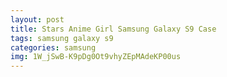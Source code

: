 ```yaml
---
layout: post
title: Stars Anime Girl Samsung Galaxy S9 Case
tags: samsung galaxy s9
categories: samsung
img: 1W_jSwB-K9pDg0Ot9vhyZEpMAdeKP00us
---
```

